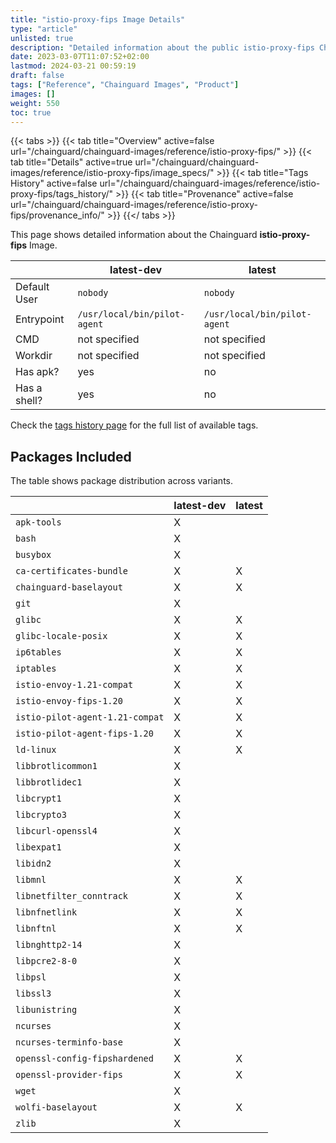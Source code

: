 ```yaml
---
title: "istio-proxy-fips Image Details"
type: "article"
unlisted: true
description: "Detailed information about the public istio-proxy-fips Chainguard Image."
date: 2023-03-07T11:07:52+02:00
lastmod: 2024-03-21 00:59:19
draft: false
tags: ["Reference", "Chainguard Images", "Product"]
images: []
weight: 550
toc: true
---
```


{{< tabs >}}
{{< tab title="Overview" active=false url="/chainguard/chainguard-images/reference/istio-proxy-fips/" >}}
{{< tab title="Details" active=true url="/chainguard/chainguard-images/reference/istio-proxy-fips/image_specs/" >}}
{{< tab title="Tags History" active=false url="/chainguard/chainguard-images/reference/istio-proxy-fips/tags_history/" >}}
{{< tab title="Provenance" active=false url="/chainguard/chainguard-images/reference/istio-proxy-fips/provenance_info/" >}}
{{</ tabs >}}

This page shows detailed information about the Chainguard **istio-proxy-fips** Image.

|              | latest-dev                   | latest                       |
|--------------|------------------------------|------------------------------|
| Default User | `nobody`                     | `nobody`                     |
| Entrypoint   | `/usr/local/bin/pilot-agent` | `/usr/local/bin/pilot-agent` |
| CMD          | not specified                | not specified                |
| Workdir      | not specified                | not specified                |
| Has apk?     | yes                          | no                           |
| Has a shell? | yes                          | no                           |

Check the [tags history page](/chainguard/chainguard-images/reference/istio-proxy-fips/tags_history/) for the full list of available tags.

## Packages Included
The table shows package distribution across variants.

|                                 | latest-dev | latest |
|---------------------------------|------------|--------|
| `apk-tools`                     | X          |        |
| `bash`                          | X          |        |
| `busybox`                       | X          |        |
| `ca-certificates-bundle`        | X          | X      |
| `chainguard-baselayout`         | X          | X      |
| `git`                           | X          |        |
| `glibc`                         | X          | X      |
| `glibc-locale-posix`            | X          | X      |
| `ip6tables`                     | X          | X      |
| `iptables`                      | X          | X      |
| `istio-envoy-1.21-compat`       | X          | X      |
| `istio-envoy-fips-1.20`         | X          | X      |
| `istio-pilot-agent-1.21-compat` | X          | X      |
| `istio-pilot-agent-fips-1.20`   | X          | X      |
| `ld-linux`                      | X          | X      |
| `libbrotlicommon1`              | X          |        |
| `libbrotlidec1`                 | X          |        |
| `libcrypt1`                     | X          |        |
| `libcrypto3`                    | X          |        |
| `libcurl-openssl4`              | X          |        |
| `libexpat1`                     | X          |        |
| `libidn2`                       | X          |        |
| `libmnl`                        | X          | X      |
| `libnetfilter_conntrack`        | X          | X      |
| `libnfnetlink`                  | X          | X      |
| `libnftnl`                      | X          | X      |
| `libnghttp2-14`                 | X          |        |
| `libpcre2-8-0`                  | X          |        |
| `libpsl`                        | X          |        |
| `libssl3`                       | X          |        |
| `libunistring`                  | X          |        |
| `ncurses`                       | X          |        |
| `ncurses-terminfo-base`         | X          |        |
| `openssl-config-fipshardened`   | X          | X      |
| `openssl-provider-fips`         | X          | X      |
| `wget`                          | X          |        |
| `wolfi-baselayout`              | X          | X      |
| `zlib`                          | X          |        |

